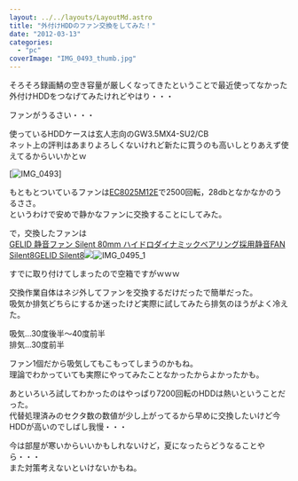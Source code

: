 ```yaml
---
layout: ../../layouts/LayoutMd.astro
title: "外付けHDDのファン交換をしてみた！"
date: "2012-03-13"
categories: 
  - "pc"
coverImage: "IMG_0493_thumb.jpg"
---
```


そろそろ録画鯖の空き容量が厳しくなってきたということで最近使ってなかった外付けHDDをつなげてみたけれどやはり・・・

ファンがうるさい・・・

使っているHDDケースは玄人志向のGW3.5MX4-SU2/CB  
ネット上の評判はあまりよろしくないけれど新たに買うのも高いしとりあえず使えてるからいいかとｗ

[![IMG_0493](/wp/images/IMG_0493_thumb.jpg "IMG_0493")]

もともとついているファンは[EC8025M12E](http://www.evercool.com.tw/products/fan_8025.htm)で2500回転，28dbとなかなかのうるささ。  
というわけで安めで静かなファンに交換することにしてみた。

で，交換したファンは  
[GELID 静音ファン Silent 80mm ハイドロダイナミックベアリング採用静音FAN Silent8GELID Silent8](http://www.amazon.co.jp/gp/product/B001PE5XJI/ref=as_li_ss_tl?ie=UTF8&tag=mizuka123-22&linkCode=as2&camp=247&creative=7399&creativeASIN=B001PE5XJI)![](/wp/images/IMG_0495_1.jpg)![IMG_0495_1](/wp/images/IMG_0495_1_thumb.jpg "IMG_0495_1")

すでに取り付けてしまったので空箱ですがｗｗｗ

交換作業自体はネジ外してファンを交換するだけだったで簡単だった。  
吸気か排気どちらにするか迷ったけど実際に試してみたら排気のほうがよく冷えた。

吸気…30度後半～40度前半  
排気…30度前半

ファン1個だから吸気してもこもってしまうのかもね。  
理論でわかっていても実際にやってみたことなかったからよかったかも。

あといろいろ試してわかったのはやっぱり7200回転のHDDは熱いということだった。  
代替処理済みのセクタ数の数値が少し上がってるから早めに交換したいけど今HDDが高いのでしばし我慢・・・

今は部屋が寒いからいいかもしれないけど，夏になったらどうなることやら・・・  
また対策考えないといけないかもね。
